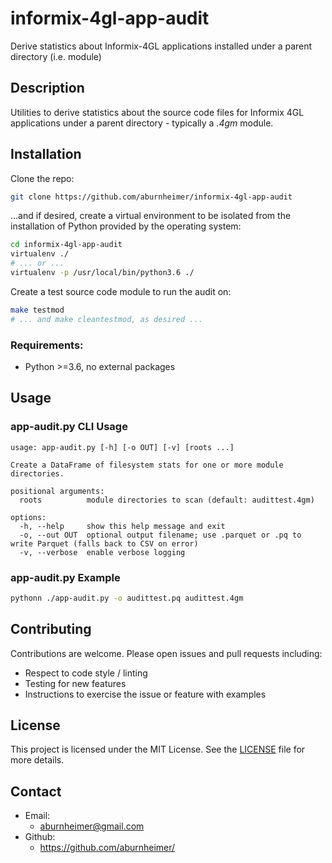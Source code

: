 # informix-4gl-app-audit
Derive statistics about Informix-4GL applications installed under a parent
directory (i.e. module)

## Description
Utilities to derive statistics about the source code files for Informix 4GL
applications under a parent directory - typically a *.4gm* module.

## Installation

Clone the repo:

```bash
git clone https://github.com/aburnheimer/informix-4gl-app-audit
```

...and if desired, create a virtual environment to be isolated from the
installation of Python provided by the operating system:
```bash
cd informix-4gl-app-audit
virtualenv ./
# ... or ...
virtualenv -p /usr/local/bin/python3.6 ./
```

Create a test source code module to run the audit on:

```bash
make testmod
# ... and make cleantestmod, as desired ...
```

### Requirements:
- Python >=3.6, no external packages

## Usage

### app-audit.py CLI Usage

```
usage: app-audit.py [-h] [-o OUT] [-v] [roots ...]

Create a DataFrame of filesystem stats for one or more module directories.

positional arguments:
  roots          module directories to scan (default: audittest.4gm)

options:
  -h, --help     show this help message and exit
  -o, --out OUT  optional output filename; use .parquet or .pq to write Parquet (falls back to CSV on error)
  -v, --verbose  enable verbose logging
```

### app-audit.py Example
```bash
pythonn ./app-audit.py -o audittest.pq audittest.4gm
```

## Contributing
Contributions are welcome. Please open issues and pull requests including:
- Respect to code style / linting
- Testing for new features
- Instructions to exercise the issue or feature with examples

## License
This project is licensed under the MIT License. See the [LICENSE](LICENSE) file
for more details.

## Contact
* Email:
  * aburnheimer@gmail.com
* Github:
  * https://github.com/aburnheimer/